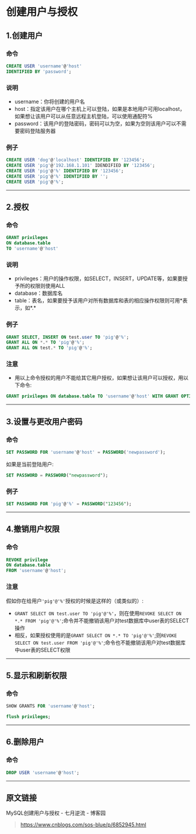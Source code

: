 # 创建用户与授权


## 1.创建用户
### 命令
```sql
CREATE USER 'username'@'host' 
IDENTIFIED BY 'password';
```

### 说明
* username：你将创建的用户名
* host：指定该用户在哪个主机上可以登陆，如果是本地用户可用localhost，如果想让该用户可以从任意远程主机登陆，可以使用通配符%
* password：该用户的登陆密码，密码可以为空，如果为空则该用户可以不需要密码登陆服务器

### 例子
```sql
CREATE USER 'dog'@'localhost' IDENTIFIED BY '123456';
CREATE USER 'pig'@'192.168.1.101' IDENDIFIED BY '123456';
CREATE USER 'pig'@'%' IDENTIFIED BY '123456';
CREATE USER 'pig'@'%' IDENTIFIED BY '';
CREATE USER 'pig'@'%';
```
***

## 2.授权
### 命令
```sql
GRANT privileges
ON database.table 
TO 'username'@'host'
```

### 说明
* privileges：用户的操作权限，如SELECT，INSERT，UPDATE等，如果要授予所的权限则使用ALL
* database：数据库名
* table：表名，如果要授予该用户对所有数据库和表的相应操作权限则可用\*表示，如\*.\*

### 例子
```sql
GRANT SELECT, INSERT ON test.user TO 'pig'@'%';
GRANT ALL ON *.* TO 'pig'@'%';
GRANT ALL ON test.* TO 'pig'@'%';
```

### 注意
* 用以上命令授权的用户不能给其它用户授权，如果想让该用户可以授权，用以下命令:
```sql
GRANT privileges ON database.table TO 'username'@'host' WITH GRANT OPTION;
```
***

## 3.设置与更改用户密码
### 命令
```sql
SET PASSWORD FOR 'username'@'host' = PASSWORD('newpassword');
```

如果是当前登陆用户:
```sql
SET PASSWORD = PASSWORD("newpassword");
```

### 例子
```sql
SET PASSWORD FOR 'pig'@'%' = PASSWORD("123456");
```
***

## 4.撤销用户权限
### 命令
```sql
REVOKE privilege 
ON database.table 
FROM 'username'@'host';
```

### 注意
假如你在给用户`'pig'@'%'`授权的时候是这样的（或类似的）:  
* `GRANT SELECT ON test.user TO 'pig'@'%'`，则在使用`REVOKE SELECT ON *.* FROM 'pig'@'%'`;命令并不能撤销该用户对test数据库中user表的SELECT操作  
* 相反，如果授权使用的是`GRANT SELECT ON *.* TO 'pig'@'%'`;则`REVOKE SELECT ON test.user FROM 'pig'@'%'`;命令也不能撤销该用户对test数据库中user表的SELECT权限
***

## 5.显示和刷新权限
### 命令
```sql
SHOW GRANTS FOR 'username'@'host';
```

```sql
flush privileges;
```
***

## 6.删除用户
### 命令
```sql
DROP USER 'username'@'host';
```
***

## 原文链接
MySQL创建用户与授权 - 七月逆流 - 博客园
>https://www.cnblogs.com/sos-blue/p/6852945.html

